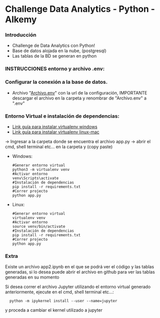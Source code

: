 # Challenge Data Analytics - Python - Alkemy
### Introducción
- Challenge de Data Analytics con Python!
- Base de datos alojada en la nube, (postgresql)
- Las tablas de la BD se generan en python
### INSTRUCCIONES entorno y archivo .env:
### Configurar la conexión a la base de datos.

- Archivo "[Archivo.env](https://drive.google.com/file/d/17G8r-z5-rqG7qFj8n5C8hWnihdtqQwGb/view?usp=sharing)" con la url de la configuración, IMPORTANTE descargar el archivo en la carpeta y renombrar de "Archivo.env" a ".env"



### Entorno Virtual e instalación de dependencias:
- [Link guía para instalar virtualenv windows](https://sectorgeek.com/instalar-python-pip-y-virtualenv-en-windows-10/)
- [Link guía para instalar virtualenv linux-mac](https://rukbottoland.com/blog/tutorial-de-python-virtualenv/)

-> Ingresar a la carpeta donde se encuentra el archivo app.py 
-> abrir el cmd, shell terminal etc... en la carpeta y (copy paste)

- Windows:


      #Generar entorno virtual   
      python3 -m virtualenv venv
      #Activar entorno
      venv\Scripts\activate
      #Instalación de dependencias
      pip install -r requirements.txt
      #Correr projecto
      python app.py

- Linux: 
      
      #Generar entorno virtual     
      virtualenv venv
      #Activar entorno
      source venv/bin/activate 
      #Instalación de dependencias
      pip install -r requirements.txt
      #Correr projecto
      python app.py
      
 ### Extra
 Existe un archivo app2.ipynb en el que se podrá ver el código y las tablas generadas, si lo desea puede abrir el archivo en github para ver las tablas generadas en su momento
 
 Si desea correr el archivo Jupyter utilizando el entorno virtual generado anteriormente, ejecute en el cmd, shell terminal etc...:
      
      python -m ipykernel install --user --name=jupyter

y proceda a cambiar el kernel utilizado a jupyter
